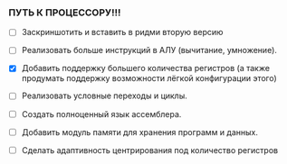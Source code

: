 ### ПУТЬ К ПРОЦЕССОРУ!!!

- [ ] Заскриншотить и вставить в ридми вторую версию

- [ ] Реализовать больше инструкций в АЛУ (вычитание, умножение).
- [x] Добавить поддержку большего количества регистров (а также продумать поддержку возможности лёгкой конфигурации этого)
- [ ] Реализовать условные переходы и циклы.
- [ ] Создать полноценный язык ассемблера.
- [ ] Добавить модуль памяти для хранения программ и данных.
- [ ] Сделать адаптивность центрирования под количество регистров